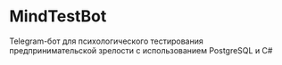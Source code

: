 # MindTestBot
Telegram-бот для психологического тестирования предпринимательской зрелости с использованием PostgreSQL и C#
